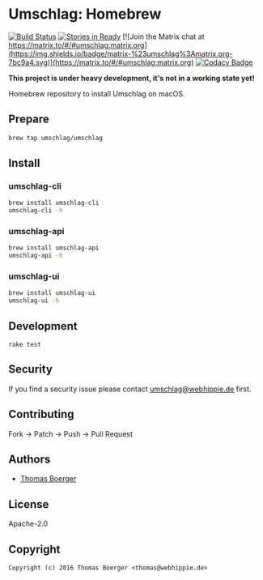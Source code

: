 # Umschlag: Homebrew

[![Build Status](http://github.dronehippie.de/api/badges/umschlag/homebrew-umschlag/status.svg)](http://github.dronehippie.de/umschlag/homebrew-umschlag)
[![Stories in Ready](https://badge.waffle.io/umschlag/umschlag-api.svg?label=ready&title=Ready)](http://waffle.io/umschlag/umschlag-api)
[![Join the Matrix chat at https://matrix.to/#/#umschlag:matrix.org](https://img.shields.io/badge/matrix-%23umschlag%3Amatrix.org-7bc9a4.svg)](https://matrix.to/#/#umschlag:matrix.org)
[![Codacy Badge](https://api.codacy.com/project/badge/Grade/f0aa1b4da0ab4795bc6092f265648cdd)](https://www.codacy.com/app/umschlag/homebrew-umschlag?utm_source=github.com&amp;utm_medium=referral&amp;utm_content=umschlag/homebrew-umschlag&amp;utm_campaign=Badge_Grade)


**This project is under heavy development, it's not in a working state yet!**

Homebrew repository to install Umschlag on macOS.


## Prepare

```bash
brew tap umschlag/umschlag
```


## Install

### umschlag-cli

```bash
brew install umschlag-cli
umschlag-cli -h
```

### umschlag-api

```bash
brew install umschlag-api
umschlag-api -h
```

### umschlag-ui

```bash
brew install umschlag-ui
umschlag-ui -h
```


## Development

```
rake test
```


## Security

If you find a security issue please contact umschlag@webhippie.de first.


## Contributing

Fork -> Patch -> Push -> Pull Request


## Authors

* [Thomas Boerger](https://github.com/tboerger)


## License

Apache-2.0


## Copyright

```
Copyright (c) 2016 Thomas Boerger <thomas@webhippie.de>
```
